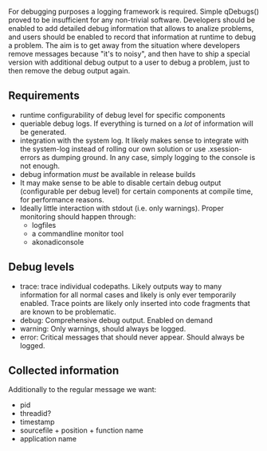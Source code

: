 For debugging purposes a logging framework is required. Simple qDebugs() proved to be insufficient for any non-trivial software. Developers should be enabled to add detailed debug information that allows to analize problems, and users should be enabled to record that information at runtime to debug a problem. The aim is to get away from the situation where developers remove messages because "it's to noisy", and then have to ship a special version with additional debug output to a user to debug a problem, just to then remove the debug output again.

## Requirements
* runtime configurability of debug level for specific components
* queriable debug logs. If everything is turned on a *lot* of information will be generated.
* integration with the system log. It likely makes sense to integrate with the system-log instead of rolling our own solution or use .xsession-errors as dumping ground. In any case, simply logging to the console is not enough.
* debug information *must* be available in release builds
* It may make sense to be able to disable certain debug output (configurable per debug level) for certain components at compile time, for performance reasons.
* Ideally little interaction with stdout (i.e. only warnings). Proper monitoring should happen through:
    * logfiles
    * a commandline monitor tool
    * akonadiconsole

## Debug levels
* trace: trace individual codepaths. Likely outputs way to many information for all normal cases and likely is only ever temporarily enabled. Trace points are likely only inserted into code fragments that are known to be problematic.
* debug: Comprehensive debug output. Enabled on demand
* warning: Only warnings, should always be logged.
* error: Critical messages that should never appear. Should always be logged.

## Collected information
Additionally to the regular message we want:
* pid
* threadid?
* timestamp
* sourcefile + position + function name
* application name
